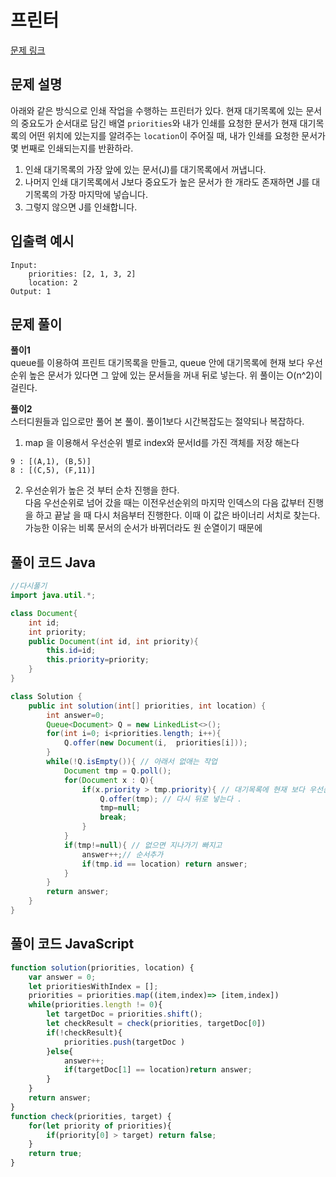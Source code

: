 # 프린터

[문제 링크](https://programmers.co.kr/learn/courses/30/lessons/42587)

## 문제 설명
아래와 같은 방식으로 인쇄 작업을 수행하는 프린터가 있다. 
현재 대기목록에 있는 문서의 중요도가 순서대로 담긴 배열 `priorities`와 내가 인쇄를 요청한 문서가 현재 대기목록의 어떤 위치에 있는지를 알려주는 `location`이 주어질 때,
내가 인쇄를 요청한 문서가 몇 번째로 인쇄되는지를 반환하라.

1. 인쇄 대기목록의 가장 앞에 있는 문서(J)를 대기목록에서 꺼냅니다.
2. 나머지 인쇄 대기목록에서 J보다 중요도가 높은 문서가 한 개라도 존재하면 J를 대기목록의 가장 마지막에 넣습니다.
3. 그렇지 않으면 J를 인쇄합니다.


## 입출력 예시
```
Input: 
    priorities: [2, 1, 3, 2]
    location: 2
Output: 1
```

## 문제 풀이

**풀이1**  
queue를 이용하여 프린트 대기목록을 만들고, queue 안에 대기목록에 현재 보다 우선순위 높은 문서가 있다면 그 앞에 있는 문서들을 꺼내 뒤로 넣는다.
위 풀이는 O(n^2)이 걸린다.

**풀이2**  
스터디원들과 입으로만 풀어 본 풀이. 풀이1보다 시간복잡도는 절약되나 복잡하다.
1. map 을 이용해서 우선순위 별로 index와 문서Id를 가진 객체를 저장 해논다
```
9 : [(A,1), (B,5)]
8 : [(C,5), (F,11)]
```
2. 우선순위가 높은 것 부터 순차 진행을 한다.  
   다음 우선순위로 넘어 갔을 때는 이전우선순위의 마지막 인덱스의 다음 값부터 진행을 하고 끝날 을 때 다시 처음부터 진행한다. 이때 이 값은 바이너리 서치로 찾는다.  
   가능한 이유는 비록 문서의 순서가 바뀌더라도 원 순열이기 때문에

## 풀이 코드 Java
```java
//다시풀기
import java.util.*;

class Document{
	int id;
	int priority;
	public Document(int id, int priority){
		this.id=id;
		this.priority=priority;
	}
}

class Solution {
    public int solution(int[] priorities, int location) {
        int answer=0;
		Queue<Document> Q = new LinkedList<>();
		for(int i=0; i<priorities.length; i++){
			Q.offer(new Document(i,  priorities[i]));
		}
		while(!Q.isEmpty()){ // 아래서 없애는 작업
			Document tmp = Q.poll();
			for(Document x : Q){
				if(x.priority > tmp.priority){ // 대기목록에 현재 보다 우선순위 높은 문서가 있다.
					Q.offer(tmp); // 다시 뒤로 넣는다 .
					tmp=null;
					break;
				}
			}
			if(tmp!=null){ // 없으면 지나가기 빠지고
				answer++;// 순서추가
				if(tmp.id == location) return answer;
			}
		}
		return answer;
    }
}
```
## 풀이 코드 JavaScript
```js
function solution(priorities, location) {
    var answer = 0;
    let prioritiesWithIndex = [];
    priorities = priorities.map((item,index)=> [item,index])
    while(priorities.length != 0){
        let targetDoc = priorities.shift();
        let checkResult = check(priorities, targetDoc[0])
        if(!checkResult){
            priorities.push(targetDoc )
        }else{
            answer++;
            if(targetDoc[1] == location)return answer;
        }
    }
    return answer;
}
function check(priorities, target) {
    for(let priority of priorities){
        if(priority[0] > target) return false;
    }
    return true;
}
```